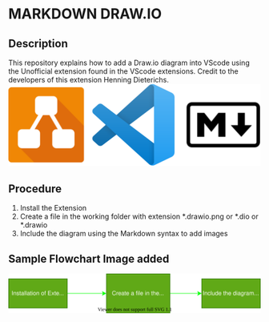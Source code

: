 MARKDOWN DRAW.IO 
=========
Description
---------  

This repository explains how to add a Draw.io diagram into VScode using the Unofficial extension found in the VScode extensions. Credit to the developers of this extension Henning Dieterichs. 
![Headboard](headboard.drawio.svg)

Procedure
---------
1. Install the Extension
2. Create a file in the working folder with extension *.drawio.png or *.dio or *.drawio
3. Include the diagram using the Markdown syntax to add images

Sample Flowchart Image added 
--------  
![Installation](installation.drawio.svg) 

